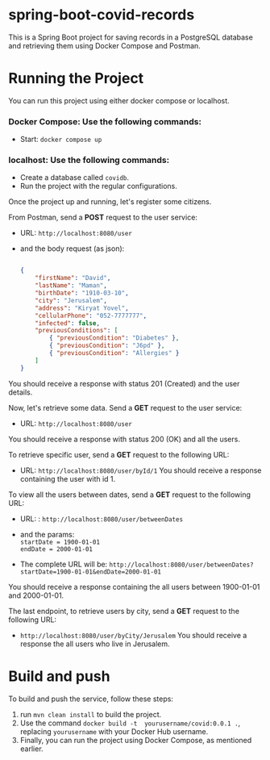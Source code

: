 # spring-boot-covid-records
This is a Spring Boot project for saving records in a PostgreSQL database and retrieving them using Docker Compose and Postman.

# Running the Project
You can run this project using either docker compose or localhost. </br>

### Docker Compose: Use the following commands: 
- Start: ```docker compose up``` 


### localhost: Use the following commands:
- Create a database called ```covidb```.
- Run the project with the regular configurations.


Once the project up and running, let's register some citizens.</br>

From Postman, send a **POST** request to the user service:

- URL: ```http://localhost:8080/user```
- and the body request (as json):

    ```json
    
    {
        "firstName": "David",
        "lastName": "Maman",
        "birthDate": "1910-03-10",
        "city": "Jerusalem",
        "address": "Kiryat Yovel",
        "cellularPhone": "052-7777777",
        "infected": false,
        "previousConditions": [
            { "previousCondition": "Diabetes" },
            { "previousCondition": "J6pd" },
            { "previousCondition": "Allergies" }
        ]
    }
    
    ```

You should receive a response with status 201 (Created) and the user details.</br>

Now, let's retrieve some data. Send a **GET** request to the user service: <br>
- URL: ```http://localhost:8080/user```

You should receive a response with status 200 (OK) and all the users.

To retrieve specific user, send a **GET** request to the following URL: 
-  URL: ```http://localhost:8080/user/byId/1```
You should receive a response containing the user with id 1.

To view all the users between dates, send a **GET** request to the following URL:
- URL: : ```http://localhost:8080/user/betweenDates```
-
    and the params: <br>
    ```startDate = 1900-01-01``` </br>
    ```endDate = 2000-01-01```

- The complete URL will be: ```http://localhost:8080/user/betweenDates?startDate=1900-01-01&endDate=2000-01-01```

You should receive a response containing the all users between 1900-01-01 and 2000-01-01.

The last endpoint, to retrieve users by city, send a **GET** request to the following URL:
- ```http://localhost:8080/user/byCity/Jerusalem```
You should receive a response the all users who live in Jerusalem.

# Build and push

To build and push the service, follow these steps:
1) run ```mvn clean install``` to build the project.
2) Use the command ```docker build -t  yourusername/covid:0.0.1 .```, replacing ```yourusername```
   with your Docker Hub username.
3) Finally, you can run the project using Docker Compose, as mentioned earlier.
